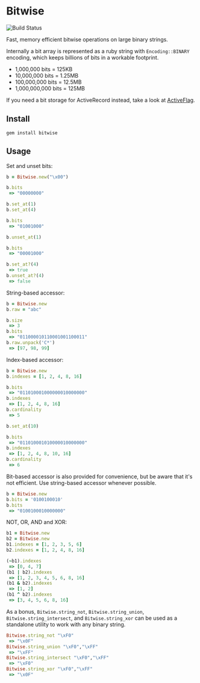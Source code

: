 Bitwise
=======

![Build Status](https://github.com/kenn/bitwise/actions/workflows/ci.yml/badge.svg)

Fast, memory efficient bitwise operations on large binary strings.

Internally a bit array is represented as a ruby string with `Encoding::BINARY` encoding, which keeps billions of bits in a workable footprint.

* 1,000,000 bits = 125KB
* 10,000,000 bits = 1.25MB
* 100,000,000 bits = 12.5MB
* 1,000,000,000 bits = 125MB

If you need a bit storage for ActiveRecord instead, take a look at [ActiveFlag](https://github.com/kenn/active_flag).

Install
-------

    gem install bitwise

Usage
-----

Set and unset bits:

```ruby
b = Bitwise.new("\x00")

b.bits
 => "00000000"

b.set_at(1)
b.set_at(4)

b.bits
 => "01001000"

b.unset_at(1)

b.bits
 => "00001000"

b.set_at?(4)
 => true
b.unset_at?(4)
 => false
```

String-based accessor:

```ruby
b = Bitwise.new
b.raw = "abc"

b.size
 => 3
b.bits
 => "011000010110001001100011"
b.raw.unpack('C*')
 => [97, 98, 99]
```

Index-based accessor:

```ruby
b = Bitwise.new
b.indexes = [1, 2, 4, 8, 16]

b.bits
 => "011010001000000010000000"
b.indexes
 => [1, 2, 4, 8, 16]
b.cardinality
 => 5

b.set_at(10)

b.bits
 => "011010001010000010000000"
b.indexes
 => [1, 2, 4, 8, 10, 16]
b.cardinality
 => 6
```

Bit-based accessor is also provided for convenience, but be aware that it's not efficient. Use string-based accessor whenever possible.

```ruby
b = Bitwise.new
b.bits = '0100100010'
b.bits
 => "0100100010000000"
```

NOT, OR, AND and XOR:

```ruby
b1 = Bitwise.new
b2 = Bitwise.new
b1.indexes = [1, 2, 3, 5, 6]
b2.indexes = [1, 2, 4, 8, 16]

(~b1).indexes
 => [0, 4, 7]
(b1 | b2).indexes
 => [1, 2, 3, 4, 5, 6, 8, 16]
(b1 & b2).indexes
 => [1, 2]
(b1 ^ b2).indexes
 => [3, 4, 5, 6, 8, 16]
```

As a bonus, `Bitwise.string_not`, `Bitwise.string_union`, `Bitwise.string_intersect`, and `Bitwise.string_xor` can be used as a standalone utility to work with any binary string.

```ruby
Bitwise.string_not "\xF0"
 => "\x0F"
Bitwise.string_union "\xF0","\xFF"
 => "\xFF"
Bitwise.string_intersect "\xF0","\xFF"
 => "\xF0"
Bitwise.string_xor "\xF0","\xFF"
 => "\x0F"
```
